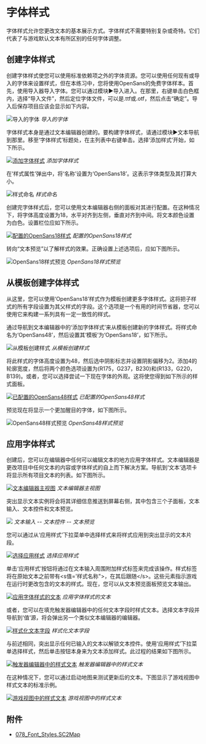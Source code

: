 # 字体样式

字体样式允许您更改文本的基本展示方式。字体样式不需要特别复杂或奇特。它们代表了与游戏默认文本有所区别的任何字体调整。

## 创建字体样式

创建字体样式使您可以使用标准依赖项之外的字体资源。您可以使用任何现有或导入的字体来设置样式，但在本练习中，您将使用OpenSans的免费字体样本。首先，使用导入器导入字体。您可以通过模块▶︎导入进入。在那里，右键单击白色框内，选择“导入文件”，然后定位字体文件，可以是.ttf或.otf，然后点击“确定”。导入后保存项目应该会显示如下内容。

![导入的字体](./resources/078_Font_Styles1.png)
*导入的字体*

字体样式本身是通过文本编辑器创建的。要构建字体样式，请通过模块▶︎文本导航到那里。移至‘字体样式’标题处，在主列表中右键单击。选择‘添加样式’开始，如下所示。

[![添加字体样式](./resources/078_Font_Styles2.png)](./resources/078_Font_Styles2.png)
*添加字体样式*

在‘样式属性’弹出中，将‘名称’设置为‘OpenSans18’。这表示字体类型及其打算大小。

![样式命名](./resources/078_Font_Styles3.png)
*样式命名*

创建完字体样式后，您可以使用文本编辑器右侧的面板对其进行配置。在这种情况下，将字体高度设置为18，水平对齐到左侧，垂直对齐到中间。将文本颜色设置为白色。设置栏位应如下所示。

[![配置的OpenSans18样式](./resources/078_Font_Styles4.png)](./resources/078_Font_Styles4.png)
*配置的OpenSans18样式*

转向“文本预览”以了解样式的效果。正确设置上述选项后，应如下图所示。

![OpenSans18样式预览](./resources/078_Font_Styles5.png)
*OpenSans18样式预览*

## 从模板创建字体样式

从这里，您可以使用‘OpenSans18’样式作为模板创建更多字体样式。这将把子样式的所有字段设置为其父样式的字段。这个选项是一个有用的时间节省器，您可以使用它来构建一系列具有一定一致性的样式。

通过导航到文本编辑器中的‘添加字体样式’来从模板创建新的字体样式。将样式命名为‘OpenSans48’，然后设置其‘模板’为‘OpenSans18’，如下所示。

![从模板创建样式](./resources/078_Font_Styles6.png)
*从模板创建样式*

将此样式的字体高度设置为48，然后选中阴影标志并设置阴影偏移为2。添加4的轮廓宽度，然后将两个颜色选项设置为(R175，G237，B230)和(R133，G220，B139)。或者，您可以选择尝试一下现在字体的外观。这将使您得到如下所示的样式面板。

[![已配置的OpenSans48样式](./resources/078_Font_Styles7.png)](./resources/078_Font_Styles7.png)
*已配置的OpenSans48样式*

预览现在将显示一个更加醒目的字体，如下图所示。

![OpenSans48样式预览](./resources/078_Font_Styles8.png)
*OpenSans48样式预览*

## 应用字体样式

创建后，您可以在编辑器中任何可以编辑文本的地方应用字体样式。文本编辑器是更改项目中任何文本的内容或字体样式的自上而下解决方案。导航到‘文本’选项卡将显示所有项目文本的列表。如下图所示。

[![文本编辑器主视图](./resources/078_Font_Styles9.png)](./resources/078_Font_Styles9.png)
*文本编辑器主视图*

突出显示文本实例将会将其详细信息推送到屏幕右侧，其中包含三个子面板，文本输入、文本控件和文本预览。

![](./resources/078_Font_Styles10.png)
*文本输入 -- 文本控件 -- 文本预览*

您可以通过从‘应用样式’下拉菜单中选择样式来将样式应用到突出显示的文本片段。

[![选择应用样式](./resources/078_Font_Styles11.png)](./resources/078_Font_Styles11.png)
*选择应用样式*

单击‘应用样式’按钮将通过在文本输入周围附加样式标签来完成该操作。样式标签将在原始文本之前带有\<s值='样式名称"\>，在其后跟随\</s\>。这些元素指示游戏在运行时更改包含的文本的样式。现在，您可以从文本预览面板预览文本输出。

[![应用字体样式的文本](./resources/078_Font_Styles12.png)](./resources/078_Font_Styles12.png)
*应用字体样式的文本*

或者，您可以在填充触发器编辑器中的任何文本字段时样式文本。选择文本字段并导航到‘值’源，将会弹出另一个类似文本编辑器的编辑器。

[![样式化文本字段](./resources/078_Font_Styles13.png)](./resources/078_Font_Styles13.png)
*样式化文本字段*

与前述相同，突出显示任何已输入的文本以解锁文本控件。使用‘应用样式’下拉菜单选择样式，然后单击按钮本身来为文本添加样式。此过程的结果如下图所示。

[![触发器编辑器中的样式文本](./resources/078_Font_Styles14.png)](./resources/078_Font_Styles14.png)
*触发器编辑器中的样式文本*

在这种情况下，您可以通过启动地图来测试更新后的文本。下图显示了游戏视图中样式文本的标准示例。

[![游戏视图中的样式文本](./resources/078_Font_Styles15.png)](./resources/078_Font_Styles15.png)
*游戏视图中的样式文本*

## 附件

 * [078_Font_Styles.SC2Map](./maps/078_Font_Styles.SC2Map)